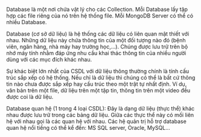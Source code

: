 Database là một nơi chứa vật lý cho các Collection. Mỗi Database lấy tập hợp các file riêng của nó trên hệ thống file. Mỗi MongoDB Server có thể có nhiều Database.

Database (cơ sở dữ liệu) là hệ thống các dữ liệu có liên quan mật thiết với nhau. Những dữ liệu này chứa thông tin của một đối tượng nào đó (bệnh viên, ngân hàng, nhà máy hay trường học,…). Chúng được lưu trữ trên bộ nhớ máy tính nhằm đáp ứng nhu cầu khai thác thông tin của nhiều người dùng với các mục đích khác nhau.

Sự khác biệt lớn nhất của CSDL với dữ liệu thông thường chính là tính cấu trúc sắp xếp có hệ thống. Nếu chỉ là dữ liệu thì chúng có thể là bất cứ thông tin nào chưa được sắp xếp hay cấu trúc theo một trật tự nhất định. Ví dụ, văn bản trên một file, dữ liệu trên một tập tin, thông tin trên một video đều được coi là dữ liệu.

Database quan hệ (1 trong 4 loại CSDL): 
	Đây là dạng dữ liệu (thực thể) khác nhau được lưu trữ trong các bảng dữ liệu.  Giữa các thực thể này có mối liên hệ với nhau gọi là các quan hệ với nhau. Các hệ quản trị hỗ trợ database quan hệ nổi tiếng có thể kể đến: MS SQL server, Oracle, MySQL…
